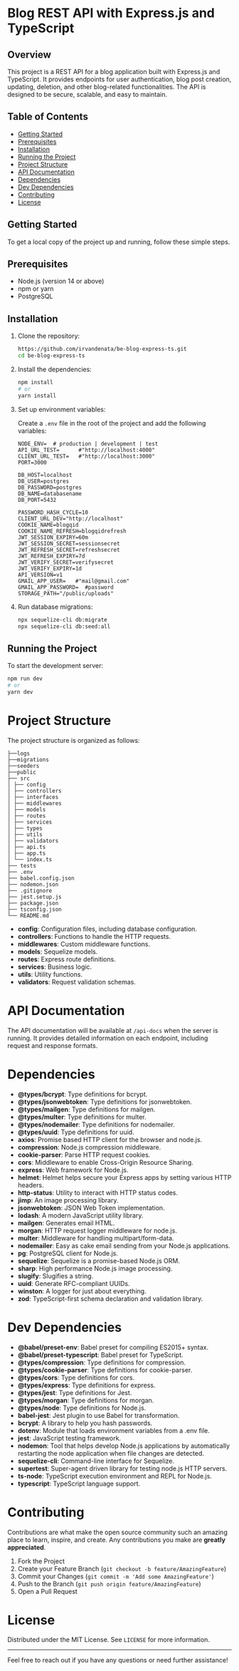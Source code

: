 # Blog REST API with Express.js and TypeScript

## Overview

This project is a REST API for a blog application built with Express.js and TypeScript. It provides endpoints for user authentication, blog post creation, updating, deletion, and other blog-related functionalities. The API is designed to be secure, scalable, and easy to maintain.

## Table of Contents

- [Getting Started](#getting-started)
- [Prerequisites](#prerequisites)
- [Installation](#installation)
- [Running the Project](#running-the-project)
- [Project Structure](#project-structure)
- [API Documentation](#api-documentation)
- [Dependencies](#dependencies)
- [Dev Dependencies](#dev-dependencies)
- [Contributing](#contributing)
- [License](#license)

## Getting Started

To get a local copy of the project up and running, follow these simple steps.

## Prerequisites

- Node.js (version 14 or above)
- npm or yarn
- PostgreSQL

## Installation

1. Clone the repository:

    ```sh
    https://github.com/irvandenata/be-blog-express-ts.git
    cd be-blog-express-ts
    ```

2. Install the dependencies:

    ```sh
    npm install
    # or
    yarn install
    ```

3. Set up environment variables:

    Create a `.env` file in the root of the project and add the following variables:

    ```env
    NODE_ENV=  # production | development | test
    API_URL_TEST=      #"http://localhost:4000"
    CLIENT_URL_TEST=   #"http://localhost:3000"
    PORT=3000

    DB_HOST=localhost
    DB_USER=postgres
    DB_PASSWORD=postgres
    DB_NAME=databasename
    DB_PORT=5432

    PASSWORD_HASH_CYCLE=10
    CLIENT_URL_DEV="http://localhost"
    COOKIE_NAME=blogqid
    COOKIE_NAME_REFRESH=blogqidrefresh       
    JWT_SESSION_EXPIRY=60m
    JWT_SESSION_SECRET=sessionsecret
    JWT_REFRESH_SECRET=refreshsecret
    JWT_REFRESH_EXPIRY=7d
    JWT_VERIFY_SECRET=verifysecret
    JWT_VERIFY_EXPIRY=1d
    API_VERSION=v1
    GMAIL_APP_USER=   #"mail@gmail.com"
    GMAIL_APP_PASSWORD=  #password
    STORAGE_PATH="/public/uploads"
    ```

4. Run database migrations:

    ```sh
    npx sequelize-cli db:migrate
    npx sequelize-cli db:seed:all
    ```

## Running the Project

To start the development server:

```sh
npm run dev
# or
yarn dev
```
# Project Structure

The project structure is organized as follows:

```
├──logs
├──migrations
├──seeders
├──public
├── src
│ ├── config
│ ├── controllers
│ ├── interfaces
│ ├── middlewares
│ ├── models
│ ├── routes
│ ├── services
│ ├── types
│ ├── utils
│ ├── validators
│ ├── api.ts
│ ├── app.ts
│ └── index.ts
├── tests
├── .env
├── babel.config.json
├── nodemon.json
├── .gitignore
├── jest.setup.js
├── package.json
├── tsconfig.json
└── README.md
```

- **config**: Configuration files, including database configuration.
- **controllers**: Functions to handle the HTTP requests.
- **middlewares**: Custom middleware functions.
- **models**: Sequelize models.
- **routes**: Express route definitions.
- **services**: Business logic.
- **utils**: Utility functions.
- **validators**: Request validation schemas.

# API Documentation

The API documentation will be available at `/api-docs` when the server is running. It provides detailed information on each endpoint, including request and response formats.

# Dependencies

- **@types/bcrypt**: Type definitions for bcrypt.
- **@types/jsonwebtoken**: Type definitions for jsonwebtoken.
- **@types/mailgen**: Type definitions for mailgen.
- **@types/multer**: Type definitions for multer.
- **@types/nodemailer**: Type definitions for nodemailer.
- **@types/uuid**: Type definitions for uuid.
- **axios**: Promise based HTTP client for the browser and node.js.
- **compression**: Node.js compression middleware.
- **cookie-parser**: Parse HTTP request cookies.
- **cors**: Middleware to enable Cross-Origin Resource Sharing.
- **express**: Web framework for Node.js.
- **helmet**: Helmet helps secure your Express apps by setting various HTTP headers.
- **http-status**: Utility to interact with HTTP status codes.
- **jimp**: An image processing library.
- **jsonwebtoken**: JSON Web Token implementation.
- **lodash**: A modern JavaScript utility library.
- **mailgen**: Generates email HTML.
- **morgan**: HTTP request logger middleware for node.js.
- **multer**: Middleware for handling multipart/form-data.
- **nodemailer**: Easy as cake email sending from your Node.js applications.
- **pg**: PostgreSQL client for Node.js.
- **sequelize**: Sequelize is a promise-based Node.js ORM.
- **sharp**: High performance Node.js image processing.
- **slugify**: Slugifies a string.
- **uuid**: Generate RFC-compliant UUIDs.
- **winston**: A logger for just about everything.
- **zod**: TypeScript-first schema declaration and validation library.

# Dev Dependencies

- **@babel/preset-env**: Babel preset for compiling ES2015+ syntax.
- **@babel/preset-typescript**: Babel preset for TypeScript.
- **@types/compression**: Type definitions for compression.
- **@types/cookie-parser**: Type definitions for cookie-parser.
- **@types/cors**: Type definitions for cors.
- **@types/express**: Type definitions for express.
- **@types/jest**: Type definitions for Jest.
- **@types/morgan**: Type definitions for morgan.
- **@types/node**: Type definitions for Node.js.
- **babel-jest**: Jest plugin to use Babel for transformation.
- **bcrypt**: A library to help you hash passwords.
- **dotenv**: Module that loads environment variables from a .env file.
- **jest**: JavaScript testing framework.
- **nodemon**: Tool that helps develop Node.js applications by automatically restarting the node application when file changes are detected.
- **sequelize-cli**: Command-line interface for Sequelize.
- **supertest**: Super-agent driven library for testing node.js HTTP servers.
- **ts-node**: TypeScript execution environment and REPL for Node.js.
- **typescript**: TypeScript language support.

# Contributing

Contributions are what make the open source community such an amazing place to learn, inspire, and create. Any contributions you make are **greatly appreciated**.

1. Fork the Project
2. Create your Feature Branch (`git checkout -b feature/AmazingFeature`)
3. Commit your Changes (`git commit -m 'Add some AmazingFeature'`)
4. Push to the Branch (`git push origin feature/AmazingFeature`)
5. Open a Pull Request

# License

Distributed under the MIT License. See `LICENSE` for more information.

---

Feel free to reach out if you have any questions or need further assistance!